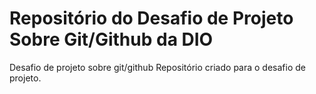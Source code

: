 # Repositório do Desafio de Projeto Sobre Git/Github da DIO
Desafio de projeto sobre git/github
Repositório criado para o desafio de projeto.
